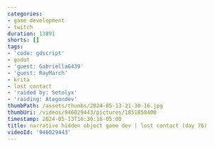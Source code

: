 ```yaml
---
categories:
- game development
- twitch
duration: 13891
shorts: []
tags:
- 'code: gdscript'
- godot
- 'guest: GabriellaG439'
- 'guest: RayMarch'
- krita
- lost contact
- 'raided by: Setolyx'
- 'raiding: Ategondev'
thumbPath: /assets/thumbs/2024-05-13-21-30-16.jpg
thumbUri: /videos/946029443/pictures/1851858400
timestamp: 2024-05-13T16:30:16-05:00
title: narrative hidden object game dev | lost contact (day 76)
videoId: '946029443'
---
```

